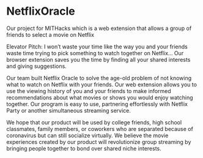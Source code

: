 # NetflixOracle
Our project for MITHacks which is a web extension that allows a group of friends to select a movie on Netflix

Elevator Pitch:
I won’t waste your time like the way you and your friends waste time trying to pick something to watch together on Netflix… Our browser extension saves you the time by finding all your shared interests and giving suggestions.

Our team built Netflix Oracle to solve the age-old problem of not knowing what to watch on Netflix with your friends. Our web extension allows you to use the viewing history of you and your friends to make informed recommendations about what movies or shows you would enjoy watching together. Our program is easy to use, partnering effortlessly with Netflix Party or another simultaneous streaming service.

We hope that our product will be used by college friends, high school classmates, family members, or coworkers who are separated because of coronavirus but can still socialize virtually. We believe the movie experiences created by our product will revolutionize group streaming by bringing people together to bond over shared niche interests.
